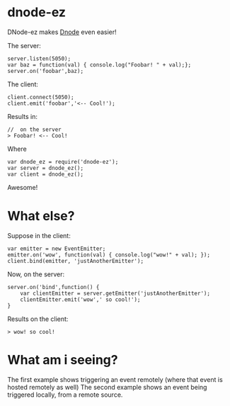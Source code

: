 dnode-ez
========

DNode-ez makes [Dnode](https://github.com/substack/dnode) even easier!

The server:
	
	server.listen(5050);
	var baz = function(val) { console.log("Foobar! " + val);};
	server.on('foobar',baz);

The client:

	client.connect(5050);
	client.emit('foobar','<-- Cool!');

Results in:

	//  on the server
	> Foobar! <-- Cool!

Where

	var dnode_ez = require('dnode-ez');
	var server = dnode_ez();
	var client = dnode_ez();


Awesome!


What else? 
==========

Suppose in the client:

	var emitter = new EventEmitter;
	emitter.on('wow', function(val) { console.log("wow!" + val); });
	client.bind(emitter, 'justAnotherEmitter');

Now, on the server:

	server.on('bind',function() {
		var clientEmitter = server.getEmitter('justAnotherEmitter');
		clientEmitter.emit('wow',' so cool!');
	}

Results on the client:

	> wow! so cool!

What am i seeing?
=================

The first example shows triggering an event remotely (where that event is hosted remotely as well)
The second example shows an event being triggered locally, from a remote source.
